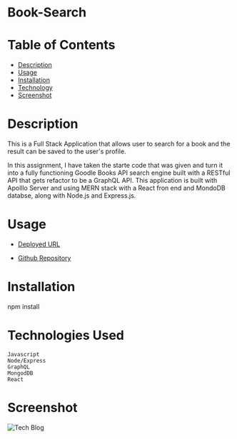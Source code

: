 # Book-Search

# Table of Contents
  * [Description](#description)
  * [Usage](#usage)
  * [Installation](#installation)
  * [Technology](#technology)
  * [Screenshot](#screenshot)

# Description

This is a Full Stack Application that allows user to search for a book and the result can be saved to the user's profile. 

In this assignment, I have taken the starte code that was given and turn it into a fully functioning Goodle Books API search engine built with a RESTful API that gets refactor to be a GraphQL API. This application is built with Apolllo Server and using MERN stack with a React fron end and MondoDB databse, along with Node.js and Express.js.

# Usage

* [Deployed URL]()

* [Github Repository](https://github.com/stevaniekanter/Book-Search)


# Installation

npm install

# Technologies Used

```
Javascript
Node/Express
GraphQL
MongodDB
React
```

# Screenshot

![Tech Blog](assets/tech-blog.png)
